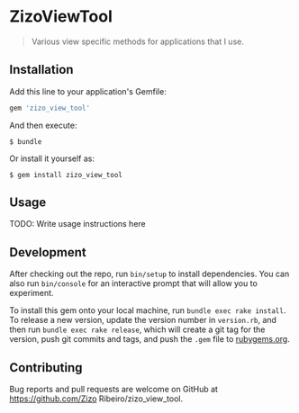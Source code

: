 # ZizoViewTool

> Various view specific methods for applications that I use.

## Installation

Add this line to your application's Gemfile:

```ruby
gem 'zizo_view_tool'
```

And then execute:

    $ bundle

Or install it yourself as:

    $ gem install zizo_view_tool

## Usage

TODO: Write usage instructions here

## Development

After checking out the repo, run `bin/setup` to install dependencies. You can also run `bin/console` for an interactive prompt that will allow you to experiment.

To install this gem onto your local machine, run `bundle exec rake install`. To release a new version, update the version number in `version.rb`, and then run `bundle exec rake release`, which will create a git tag for the version, push git commits and tags, and push the `.gem` file to [rubygems.org](https://rubygems.org).

## Contributing

Bug reports and pull requests are welcome on GitHub at https://github.com/Zizo Ribeiro/zizo_view_tool.

